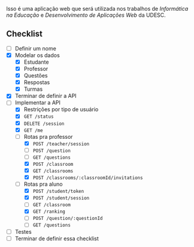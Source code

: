 Isso é uma aplicação web que será utilizada nos trabalhos de _Informática na Educação_
e _Desenvolvimento de Aplicações Web_ da UDESC.

## Checklist
- [ ] Definir um nome
- [x] Modelar os dados
    - [x] Estudante
    - [x] Professor
    - [x] Questões
    - [x] Respostas
    - [x] Turmas
- [x] Terminar de definir a API
- [ ] Implementar a API
    - [x] Restrições por tipo de usuário
    - [x] `GET /status`
    - [x] `DELETE /session`
    - [x] `GET /me`
    - [ ] Rotas pra professor
        - [x] `POST /teacher/session`
        - [ ] `POST /question`
        - [ ] `GET /questions`
        - [x] `POST /classroom`
        - [x] `GET /classrooms`
        - [x] `POST /classrooms/:classroomId/invitations`
    - [ ] Rotas pra aluno
        - [x] `POST /student/token`
        - [x] `POST /student/session`
        - [ ] `GET /classroom`
        - [x] `GET /ranking`
        - [ ] `POST /question/:questionId`
        - [ ] `GET /questions`
- [ ] Testes
- [ ] Terminar de definir essa checklist
